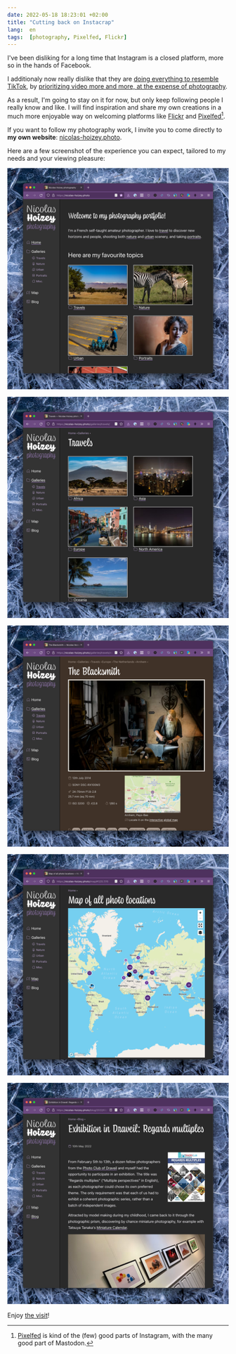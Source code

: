 ```yaml
---
date: 2022-05-18 18:23:01 +02:00
title: "Cutting back on Instacrap"
lang:  en
tags:  [photography, Pixelfed, Flickr]
---
```


I've been disliking for a long time that Instagram is a closed platform, more so in the hands of Facebook.

I additionaly now really dislike that they are [doing everything to resemble TikTok](https://www.newstatesman.com/science-tech/2021/07/instagram-pivot-video-tiktok-mosseri-reels-marks-end-social-media-we-know-it), by [prioritizing video more and more, at the expense of photography](https://www.washingtonpost.com/technology/2021/07/02/instagram-tiktok-videos/).

As a result, I'm going to stay on it for now, but only keep following people I really know and like. I will find inspiration and share my own creations in a much more enjoyable way on welcoming platforms like [Flickr](https://www.flickr.com/photos/nicolas-hoizey/) and [Pixelfed](https://pixelfed.social/nhoizey)[^pixelfed].

[^pixelfed]: [Pixelfed](https://pixelfed.org/) is kind of the (few) good parts of Instagram, with the many good part of Mastodon.

If you want to follow my photography work, I invite you to come directly to **my own website**: [nicolas-hoizey.photo](https://nicolas-hoizey.photo!).

Here are a few screenshot of the experience you can expect, tailored to my needs and your viewing pleasure:

![The home page](nicolas-hoizey-photo-site-01-home-page.png "The home page")

![The category page](nicolas-hoizey-photo-site-02-category.png "The category page")

![The photo page](nicolas-hoizey-photo-site-03-photo-page.png "The photo page")

![The map of all photos](nicolas-hoizey-photo-site-04-map.png "The map of all photos")

![The blog](nicolas-hoizey-photo-site-05-blog-post.png "The blog")

Enjoy [the visit](https://nicolas-hoizey.photo/)!
